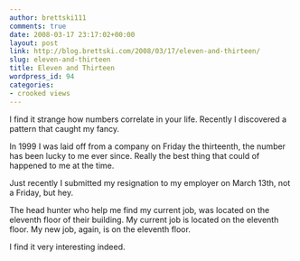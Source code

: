 ```yaml
---
author: brettski111
comments: true
date: 2008-03-17 23:17:02+00:00
layout: post
link: http://blog.brettski.com/2008/03/17/eleven-and-thirteen/
slug: eleven-and-thirteen
title: Eleven and Thirteen
wordpress_id: 94
categories:
- crooked views
---
```


I find it strange how numbers correlate in your life.  Recently I discovered a pattern that caught my fancy.

In 1999 I was laid off from a company on Friday the thirteenth, the number has been lucky to me ever since.  Really the best thing that could of happened to me at the time.

Just recently I submitted my resignation to my employer on March 13th, not a Friday, but hey.

The head hunter who help me find my current job, was located on the eleventh floor of their building.  My current job is located on the eleventh floor.  My new job, again, is on the eleventh floor.

I find it very interesting indeed.
